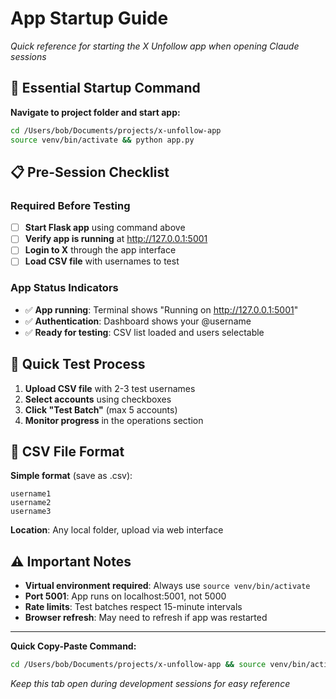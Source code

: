 # App Startup Guide

*Quick reference for starting the X Unfollow app when opening Claude sessions*

## 🚀 Essential Startup Command

**Navigate to project folder and start app:**
```bash
cd /Users/bob/Documents/projects/x-unfollow-app
source venv/bin/activate && python app.py
```

## 📋 Pre-Session Checklist

### Required Before Testing
- [ ] **Start Flask app** using command above
- [ ] **Verify app is running** at http://127.0.0.1:5001
- [ ] **Login to X** through the app interface
- [ ] **Load CSV file** with usernames to test

### App Status Indicators
- ✅ **App running**: Terminal shows "Running on http://127.0.0.1:5001"
- ✅ **Authentication**: Dashboard shows your @username
- ✅ **Ready for testing**: CSV list loaded and users selectable

## 🔧 Quick Test Process

1. **Upload CSV file** with 2-3 test usernames
2. **Select accounts** using checkboxes  
3. **Click "Test Batch"** (max 5 accounts)
4. **Monitor progress** in the operations section

## 📁 CSV File Format

**Simple format** (save as .csv):
```
username1
username2
username3
```

**Location**: Any local folder, upload via web interface

## ⚠️ Important Notes

- **Virtual environment required**: Always use `source venv/bin/activate`
- **Port 5001**: App runs on localhost:5001, not 5000
- **Rate limits**: Test batches respect 15-minute intervals  
- **Browser refresh**: May need to refresh if app was restarted

---

**Quick Copy-Paste Command:**
```bash
cd /Users/bob/Documents/projects/x-unfollow-app && source venv/bin/activate && python app.py
```

*Keep this tab open during development sessions for easy reference*